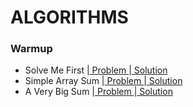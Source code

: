 # ALGORITHMS

### Warmup
- Solve Me First |[ Problem ](https://www.hackerrank.com/challenges/solve-me-first/problem?isFullScreen=false)|[ Solution ](https://github.com/Ram11Coder/HackerRank-JAVA/blob/master/ALGORITHMS/Solutions/Algo2.java)
- Simple Array Sum |[ Problem ](https://www.hackerrank.com/challenges/simple-array-sum/problem?isFullScreen=false)|[ Solution ](https://github.com/Ram11Coder/HackerRank-JAVA/blob/master/ALGORITHMS/Solutions/Algo3.java)
- A Very Big Sum |[ Problem ](https://www.hackerrank.com/challenges/a-very-big-sum/problem?isFullScreen=true)|[ Solution ](https://github.com/Ram11Coder/HackerRank-JAVA/blob/master/ALGORITHMS/Solutions/Algo1.java)
